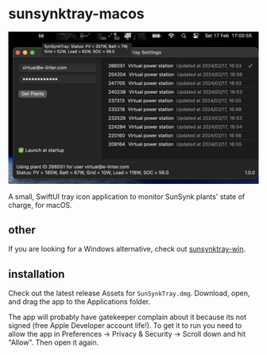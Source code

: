 # sunsynktray-macos

![demo](images/demo.png)

A small, SwiftUI tray icon application to monitor SunSynk plants' state of charge, for macOS.

## other

If you are looking for a Windows alternative, check out [sunsynktray-win](https://github.com/leonjza/sunsynktray-win).

## installation

Check out the latest release Assets for `SunSynkTray.dmg`. Download, open, and drag the app to the Applications folder.

The app will probably have gatekeeper complain about it because its not signed (free Apple Developer account life!). To get it to run you need to allow the app in Preferences -> Privacy & Security -> Scroll down and hit "Allow". Then open it again.
